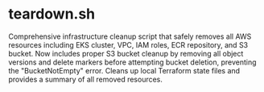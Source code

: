 # teardown.sh

Comprehensive infrastructure cleanup script that safely removes all AWS resources including EKS cluster, VPC, IAM roles, ECR repository, and S3 bucket. Now includes proper S3 bucket cleanup by removing all object versions and delete markers before attempting bucket deletion, preventing the "BucketNotEmpty" error. Cleans up local Terraform state files and provides a summary of all removed resources. 